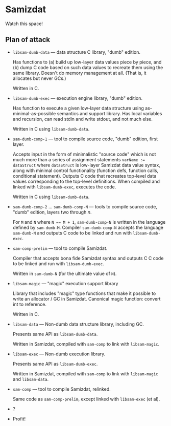 Samizdat
========

Watch this space!

Plan of attack
--------------

* `libsam-dumb-data` &mdash; data structure C library, "dumb" edition.

  Has functions to (a) build up low-layer data values piece by piece,
  and (b) dump C code based on such data values to recreate them using
  the same library. Doesn't do memory management at all. (That is,
  it allocates but never GCs.)

  Written in C.

* `libsam-dumb-exec` &mdash; execution engine library, "dumb" edition.

  Has function to execute a given low-layer data structure using
  as-minimal-as-possible semantics and support library. Has local
  variables and recursion, can read stdin and write stdout, and
  not much else.

  Written in C using `libsam-dumb-data`.

* `sam-dumb-comp-1` &mdash; tool to compile source code,
  "dumb" edition, first layer.

  Accepts input in the form of minimalistic "source code" which
  is not much more than a series of assignment statements
  `varName := dataStruct` where `dataStruct` is low-layer Samizdat
  data value syntax, along with minimal control functionality
  (function defs, function calls, conditional statement).
  Outputs C code that recreates top-level data values corresponding
  to the top-level definitions. When compiled and linked with
  `libsam-dumb-exec`, executes the code.

  Written in C using `libsam-dumb-data`.

* `sam-dumb-comp-2` &hellip; `sam-dumb-comp-N` &mdash; tools to
  compile source code, "dumb" edition, layers two through *n*.

  For `M` and `N` where `N == M + 1`, `sam-dumb-comp-N` is written in
  the language defined by `sam-dumb-M`. Compiler `sam-dumb-comp-N`
  accepts the language `sam-dumb-N` and outputs C code to be linked
  and run with `libsam-dumb-exec`.

* `sam-comp-prelim` &mdash; tool to compile Samizdat.

  Compiler that accepts bona fide Samizdat syntax and outputs C
  C code to be linked and run with `libsam-dumb-exec`.

  Written in `sam-dumb-N` (for the ultimate value of `N`).

* `libsam-magic` &mdash; "magic" execution support library

  Library that includes "magic" type functions that make it
  possible to write an allocator / GC in Samizdat. Canonical
  magic function: convert int to reference.

  Written in C.

* `libsam-data` &mdash; Non-dumb data structure library, including GC.

  Presents same API as `libsam-dumb-data`.

  Written in Samizdat, compiled with `sam-comp` to link with
  `libsam-magic`.

* `libsam-exec` &mdash; Non-dumb execution library.

  Presents same API as `libsam-dumb-exec`.

  Written in Samizdat, compiled with `sam-comp` to link with
  `libsam-magic` and `libsam-data`.

* `sam-comp` &mdash; tool to compile Samizdat, relinked.

  Same code as `sam-comp-prelim`, except linked with `libsam-exec`
  (et al).

* ?

* Profit!
